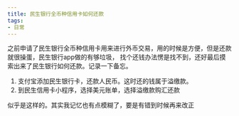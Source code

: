 ```yaml
---
title: 民生银行全币种信用卡如何还款
tags:
- 日常
---
```

之前申请了民生银行全币种信用卡用来进行外币交易，用的时候是方便，但是还款就很操蛋，民生银行app做的有够垃圾，
找个还钱办法愣是找不到，还好最后摸索出来了民生银行如何还款。记录一下备忘。
1. 支付宝添加民生银行卡，还款人民币。这时还的钱属于溢缴款。
2. 到民生信用卡小程序，选择美元账单，选择溢缴款购汇还款

似乎是这样的。其实我记忆也有点模糊了，要是有错到时候再来改正